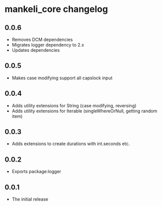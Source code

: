 # mankeli_core changelog

## 0.0.6

- Removes DCM dependencies
- Migrates logger dependency to 2.x
- Updates dependencies

## 0.0.5

- Makes case modifying support all capslock input

## 0.0.4

- Adds utility extensions for String (case modifying, reversing)
- Adds utility extensions for Iterable (singleWhereOrNull, getting random item)

## 0.0.3

- Adds extensions to create durations with int.seconds etc.

## 0.0.2

- Exports package:logger

## 0.0.1

- The initial release
